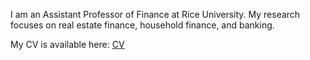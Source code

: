 I am an Assistant Professor of Finance at Rice University. My research focuses on real estate finance, household finance, and banking. 

My CV is available here: [CV](/pdf/davidzhang_cv.pdf)